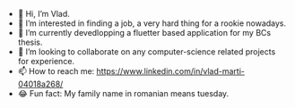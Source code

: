 - 👋 Hi, I’m Vlad.
- 👀 I’m interested in finding a job, a very hard thing for a rookie nowadays.
- 🌱 I’m currently devedlopping a fluetter based application for my BCs thesis.
- 💞️ I’m looking to collaborate on any computer-science related projects for experience.
- 📫 How to reach me: https://www.linkedin.com/in/vlad-marti-04018a268/
- 😂 Fun fact: My family name in romanian means tuesday.

<!---
martinicolaevlad/martinicolaevlad is a ✨ special ✨ repository because its `README.md` (this file) appears on your GitHub profile.
You can click the Preview link to take a look at your changes.
--->
